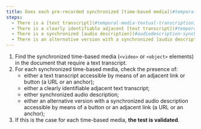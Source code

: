 ```yaml
---
title: Does each pre-recorded synchronized [time-based media](#temporal-media-type-sound-video-and-synchronize) verify, if necessary, one of these conditions (except in particular cases)?
steps:
  - There is a [text transcript](#temporal-media-textual-transcription) accessible via an [adjacent link or button](#adjacent-link-or-button).
  - There is a clearly identifiable adjacent [text transcript](#temporal-media-textual-transcription).
  - There is a synchronized [audio description](#audiodescription-synchronized-media-temporal).
  - There is an alternative version with a synchronized [audio description](#temporal-media-synchronized-audiodescription) accessible via an [adjacent link or button](#adjacent-link-or-button).
---
```


1. Find the synchronized time-based media (`<video>` or `<object>` elements) in the document that require a text transcript.
2. For each synchronized time-based media, check the presence of:
   - either a text transcript accessible by means of an adjacent link or button (a URL or an anchor);
   - either a clearly identifiable adjacent text transcript;
   - either synchronized audio description;
   - either an alternative version with a synchronized audio description accessible by means of a button or an adjacent link (a URL or an anchor);
3. If this is the case for each time-based media, **the test is validated**.
